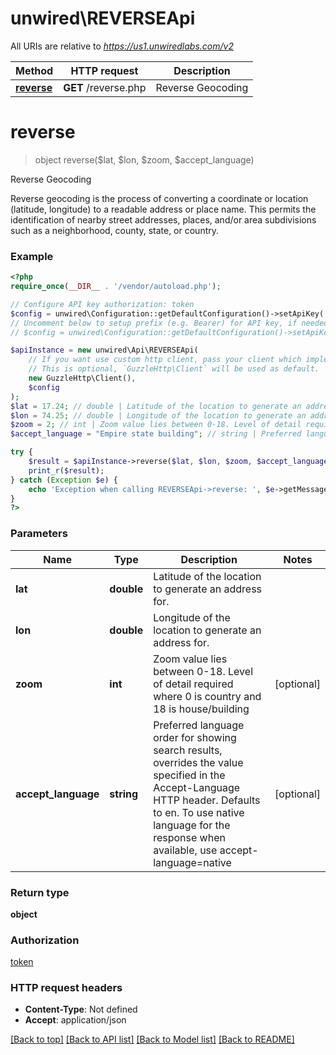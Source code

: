 # unwired\REVERSEApi

All URIs are relative to *https://us1.unwiredlabs.com/v2*

Method | HTTP request | Description
------------- | ------------- | -------------
[**reverse**](REVERSEApi.md#reverse) | **GET** /reverse.php | Reverse Geocoding


# **reverse**
> object reverse($lat, $lon, $zoom, $accept_language)

Reverse Geocoding

Reverse geocoding is the process of converting a coordinate or location (latitude, longitude) to a readable address or place name. This permits the identification of nearby street addresses, places, and/or area subdivisions such as a neighborhood, county, state, or country.

### Example
```php
<?php
require_once(__DIR__ . '/vendor/autoload.php');

// Configure API key authorization: token
$config = unwired\Configuration::getDefaultConfiguration()->setApiKey('token', 'YOUR_API_KEY');
// Uncomment below to setup prefix (e.g. Bearer) for API key, if needed
// $config = unwired\Configuration::getDefaultConfiguration()->setApiKeyPrefix('token', 'Bearer');

$apiInstance = new unwired\Api\REVERSEApi(
    // If you want use custom http client, pass your client which implements `GuzzleHttp\ClientInterface`.
    // This is optional, `GuzzleHttp\Client` will be used as default.
    new GuzzleHttp\Client(),
    $config
);
$lat = 17.24; // double | Latitude of the location to generate an address for.
$lon = 74.25; // double | Longitude of the location to generate an address for.
$zoom = 2; // int | Zoom value lies between 0-18. Level of detail required where 0 is country and 18 is house/building
$accept_language = "Empire state building"; // string | Preferred language order for showing search results, overrides the value specified in the Accept-Language HTTP header. Defaults to en. To use native language for the response when available, use accept-language=native

try {
    $result = $apiInstance->reverse($lat, $lon, $zoom, $accept_language);
    print_r($result);
} catch (Exception $e) {
    echo 'Exception when calling REVERSEApi->reverse: ', $e->getMessage(), PHP_EOL;
}
?>
```

### Parameters

Name | Type | Description  | Notes
------------- | ------------- | ------------- | -------------
 **lat** | **double**| Latitude of the location to generate an address for. |
 **lon** | **double**| Longitude of the location to generate an address for. |
 **zoom** | **int**| Zoom value lies between 0-18. Level of detail required where 0 is country and 18 is house/building | [optional]
 **accept_language** | **string**| Preferred language order for showing search results, overrides the value specified in the Accept-Language HTTP header. Defaults to en. To use native language for the response when available, use accept-language&#x3D;native | [optional]

### Return type

**object**

### Authorization

[token](../../README.md#token)

### HTTP request headers

 - **Content-Type**: Not defined
 - **Accept**: application/json

[[Back to top]](#) [[Back to API list]](../../README.md#documentation-for-api-endpoints) [[Back to Model list]](../../README.md#documentation-for-models) [[Back to README]](../../README.md)

